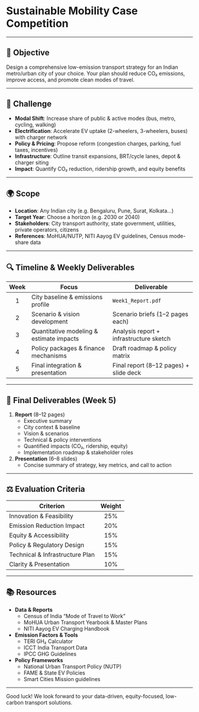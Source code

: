# Sustainable Mobility Case Competition

---

## 🎯 Objective
Design a comprehensive low-emission transport strategy for an Indian metro/urban city of your choice. Your plan should reduce CO₂ emissions, improve access, and promote clean modes of travel.

---

## 📌 Challenge
- **Modal Shift**: Increase share of public & active modes (bus, metro, cycling, walking)  
- **Electrification**: Accelerate EV uptake (2-wheelers, 3-wheelers, buses) with charger network  
- **Policy & Pricing**: Propose reform (congestion charges, parking, fuel taxes, incentives)  
- **Infrastructure**: Outline transit expansions, BRT/cycle lanes, depot & charger siting  
- **Impact**: Quantify CO₂ reduction, ridership growth, and equity benefits

---

## 🌍 Scope
- **Location**: Any Indian city (e.g. Bengaluru, Pune, Surat, Kolkata…)  
- **Target Year**: Choose a horizon (e.g. 2030 or 2040)  
- **Stakeholders**: City transport authority, state government, utilities, private operators, citizens  
- **References**: MoHUA/NUTP, NITI Aayog EV guidelines, Census mode-share data

---

## 🔍 Timeline & Weekly Deliverables

| Week | Focus                                      | Deliverable                               |
|:----:|--------------------------------------------|-------------------------------------------|
|  1   | City baseline & emissions profile          | `Week1_Report.pdf`                        |
|  2   | Scenario & vision development              | Scenario briefs (1–2 pages each)          |
|  3   | Quantitative modeling & estimate impacts   | Analysis report + infrastructure sketch   |
|  4   | Policy packages & finance mechanisms       | Draft roadmap & policy matrix             |
|  5   | Final integration & presentation           | Final report (8–12 pages) + slide deck    |

---

## 📝 Final Deliverables (Week 5)
1. **Report** (8–12 pages)  
   - Executive summary  
   - City context & baseline  
   - Vision & scenarios  
   - Technical & policy interventions  
   - Quantified impacts (CO₂, ridership, equity)  
   - Implementation roadmap & stakeholder roles  
2. **Presentation** (6–8 slides)  
   - Concise summary of strategy, key metrics, and call to action  

---

## ⚖️ Evaluation Criteria

| Criterion                        | Weight |
|----------------------------------|:------:|
| Innovation & Feasibility         | 25%    |
| Emission Reduction Impact        | 20%    |
| Equity & Accessibility           | 15%    |
| Policy & Regulatory Design       | 15%    |
| Technical & Infrastructure Plan  | 15%    |
| Clarity & Presentation           | 10%    |

---

## 📚 Resources
- **Data & Reports**  
  - Census of India “Mode of Travel to Work”  
  - MoHUA Urban Transport Yearbook & Master Plans  
  - NITI Aayog EV Charging Handbook  
- **Emission Factors & Tools**  
  - TERI GH₂ Calculator  
  - ICCT India Transport Data  
  - IPCC GHG Guidelines  
- **Policy Frameworks**  
  - National Urban Transport Policy (NUTP)  
  - FAME & State EV Policies  
  - Smart Cities Mission guidelines  

---

Good luck! We look forward to your data-driven, equity-focused, low-carbon transport solutions.  
